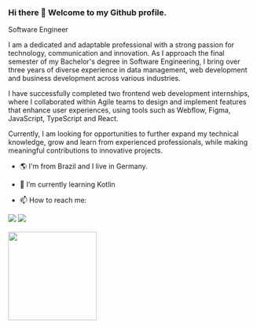 ### Hi there 👋 Welcome to my Github profile.
Software Engineer

I am a dedicated and adaptable professional with a strong passion for technology, communication and innovation. As I approach the final semester of my Bachelor's degree in Software Engineering, I bring over three years of diverse experience in data management, web development and business development across various industries.

I have successfully completed two frontend web development internships, where I collaborated within Agile teams to design and implement features that enhance user experiences, using tools such as Webflow, Figma, JavaScript, TypeScript and React. 

Currently, I am looking for opportunities to further expand my technical knowledge, grow and learn from experienced professionals, while making meaningful contributions to innovative projects.

- 🌎 I'm from Brazil and I live in Germany.
- 🌱 I’m currently learning Kotlin

- 📫 How to reach me: 
<div>
<a href="https://www.linkedin.com/in/silveira-beatriz" target="_blank"><img src="https://img.shields.io/badge/-LinkedIn-%230077B5?style=for-the-badge&logo=linkedin&logoColor=white" target="_blank"></a>   
<a href = "mailto:beatrizsvra@gmail.com"><img src="https://img.shields.io/badge/Gmail-D14836?style=for-the-badge&logo=gmail&logoColor=white" target="_blank"></a>
</div>

<br>

 <div>
   <a href="https://github.com/silveirabeatriz">
   <img height="180em" src="https://github-readme-stats.vercel.app/api/top-langs/?username=silveirabeatriz&layout=compact&langs_count=6&theme=tokyonight"/>
</div>
    
 
